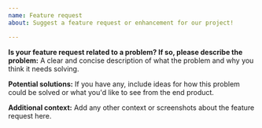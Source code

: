 ```yaml
---
name: Feature request
about: Suggest a feature request or enhancement for our project!

---
```


**Is your feature request related to a problem? If so, please describe the problem:**
A clear and concise description of what the problem and why you think it needs solving.

**Potential solutions:**
If you have any, include ideas for how this problem could be solved or what you'd like to see from the end product.

**Additional context:**
Add any other context or screenshots about the feature request here.
